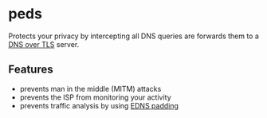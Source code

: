 # peds

Protects your privacy by intercepting all DNS queries are forwards them to a 
[DNS over TLS](https://en.wikipedia.org/wiki/DNS_over_TLS) server. 

## Features
- prevents man in the middle (MITM) attacks
- prevents the ISP from monitoring your activity
- prevents traffic analysis by using [EDNS padding](https://tools.ietf.org/html/rfc7830)
